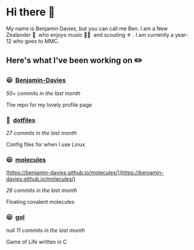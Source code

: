 # Hi there 👋

My name is Benjamin Davies, but you can call me Ben. I am a New Zealander 🥝 &nbsp;who enjoys music 🎸🎷 &nbsp;and scouting ⚜️ . I am currently a year-12 who goes to MMC.

## Here's what I've been working on ✏️


### 😃&nbsp; [Benjamin-Davies](https://github.com/Benjamin-Davies/Benjamin-Davies)

*50+ commits in the last month*

The repo for my lovely profile page


### 🐧&nbsp; [dotfiles](https://github.com/Benjamin-Davies/dotfiles)

*27 commits in the last month*

Config files for when I use Linux


### 😃&nbsp; [molecules](https://github.com/Benjamin-Davies/molecules)

[https://benjamin-davies.github.io/molecules/](https://benjamin-davies.github.io/molecules/)

*26 commits in the last month*

Floating covalent molecules


### 😃&nbsp; [gol](https://github.com/Benjamin-Davies/gol)
null
*11 commits in the last month*

Game of Life written in C

